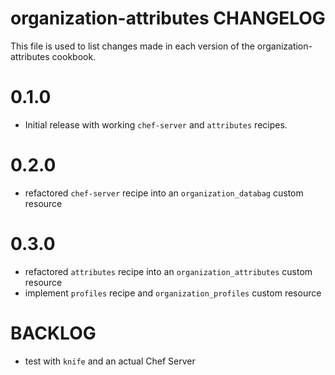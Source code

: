 # organization-attributes CHANGELOG

This file is used to list changes made in each version of the organization-attributes cookbook.

# 0.1.0

- Initial release with working `chef-server` and `attributes` recipes.

# 0.2.0

- refactored `chef-server` recipe into an `organization_databag` custom resource

# 0.3.0

- refactored `attributes` recipe into an `organization_attributes` custom resource
- implement `profiles` recipe and `organization_profiles` custom resource

# BACKLOG

- test with `knife` and an actual Chef Server
